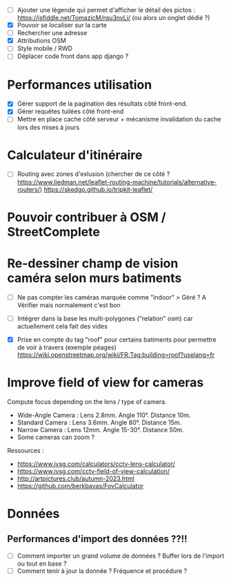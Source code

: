 - [ ] Ajouter une légende qui permet d'afficher le détail des pictos : https://jsfiddle.net/TomazicM/rqu3nvLj/ (ou alors un onglet dédié ?)
- [x] Pouvoir se localiser sur la carte
- [ ] Rechercher une adresse
- [x] Attributions OSM
- [ ] Style mobile / RWD
- [ ] Déplacer code front dans app django ?

# Performances utilisation

- [x] Gérer support de la pagination des résultats côté front-end.
- [x] Gérer requêtes tuilées côté front-end
- [ ] Mettre en place cache côté serveur + mécanisme invalidation du cache lors des mises à jours

# Calculateur d'itinéraire

- [ ] Routing avec zones d'exlusion (chercher de ce côté ? https://www.liedman.net/leaflet-routing-machine/tutorials/alternative-routers/) https://skedgo.github.io/tripkit-leaflet/


# Pouvoir contribuer à OSM / StreetComplete



# Re-dessiner champ de vision caméra selon murs batiments 
- [ ] Ne pas compter les caméras marquée comme "indoor" > Géré ? A Vérifier mais normalement c'est bon
- [ ] Intégrer dans la base les multi-polygones ("relation" osm) car actuellement cela fait des vides
- [x] Prise en compte du tag "roof" pour certains batiments pour permettre de voir à travers (exemple péages) https://wiki.openstreetmap.org/wiki/FR:Tag:building=roof?uselang=fr


# Improve field of view for cameras

Compute focus depending on the lens / type of camera.
- Wide-Angle Camera : Lens 2.8mm. Angle 110°. Distance 10m.
- Standard Camera : Lens 3.6mm. Angle 80°. Distance 15m.
- Narrow Camera : Lens 12mm. Angle 15-30°. Distance 50m.
- Some cameras can zoom ?

Ressources : 
- https://www.jvsg.com/calculators/cctv-lens-calculator/
- https://www.jvsg.com/cctv-field-of-view-calculation/
- http://artpictures.club/autumn-2023.html
- https://github.com/berkbavas/FovCalculator


# Données

## Performances d'import des données ??!!
- [ ] Comment importer un grand volume de données ? Buffer lors de l'import ou tout en base ?
- [ ] Comment tenir à jour la donnée ? Fréquence et procédure ?
